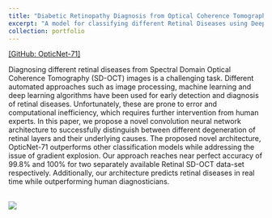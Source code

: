 ```yaml
---
title: "Diabetic Retinopathy Diagnosis from Optical Coherence Tomography "
excerpt: "A model for classifying different Retinal Diseases using Deep Learning from Optical Coherence Tomography Images."
collection: portfolio
---
```


[[GitHub: OpticNet-71]](https://github.com/SharifAmit/OpticNet-71)

Diagnosing different retinal diseases from Spectral Domain Optical Coherence Tomography (SD-OCT) images is a challenging task. Different automated approaches such as image processing, machine learning and deep learning algorithms have been used for early detection and diagnosis of retinal diseases. Unfortunately, these are prone to error and computational inefficiency, which requires further intervention from human experts. In this paper, we propose a novel convolution neural network architecture to successfully distinguish between different degeneration of retinal layers and their underlying causes. The proposed novel architecture, OpticNet-71 outperforms other classification models while addressing the issue of gradient explosion. Our approach reaches near perfect accuracy of 99.8% and 100% for two separately available Retinal SD-OCT data-set respectively. Additionally, our architecture predicts retinal diseases in real time while outperforming human diagnosticians. 

<br/><img src='/images/icmla.png'>